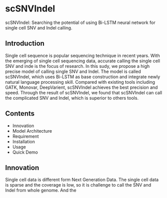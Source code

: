 # scSNVIndel
scSNVIndel:  Searching the potential of using Bi-LSTM neural network for single cell SNV and Indel calling.

## Introduction
Single cell sequence is popular sequencing technique in recent years.
With the emerging of single cell sequencing data, accurate calling the single cell SNV and inde 
is the focus of research. In this sudy, we propose a high precise model of calling single SNV and Indel.
The model is called scSNVIndel, which uses Bi-LSTM as base construction and integrate newly natural
language processing skill. Compared with existing tools including GATK, Monovar, DeepVarient, 
scSNVIndel achieves the best precision and speed. Through the result of scSNVIndel, we found that
scSNVIndel can call the complicated SNV and Indel, which is superior to others tools.

## Contents
 * Innovation
 * Model Architecture
 * Requirement
 * Installation
 * Usage
 * Quick Demo

## Innovation
Single cell data is different form Next Generation Data.
The single cell data is sparse and the coverage is low, so it is
challenge to call the SNV and  Indel from whole genome. And the 








